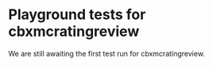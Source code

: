 # Playground tests for cbxmcratingreview
We are still awaiting the first test run for cbxmcratingreview.
